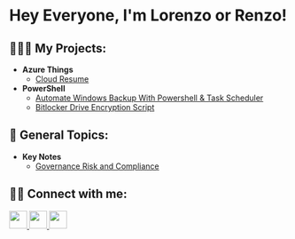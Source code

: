 <h1>Hey Everyone, I'm Lorenzo or Renzo!</h1>

<h2>👨🏾‍💻 My Projects:</h2>

<ul>
  <li><b>Azure Things</b>
    <ul>
      <li><a href="https://github.com/RenzoTaylor/azure-resume">Cloud Resume</a></li>
    </ul>
  </li>
  <li><b>PowerShell</b>
    <ul>
      <li><a href="URL">Automate Windows Backup With Powershell & Task Scheduler</a></li>
      <li><a href="URL">Bitlocker Drive Encryption Script</a></li>
    </ul>
  </li>

  </li>
</ul>

<h2>📝 General Topics:</h2>

<ul>
  <li><b>Key Notes</b>
    <ul>
      <li><a href="https://fluff-bugle-ddb.notion.site/Governance-Risk-Compliance-GRC-842c5b23e31044208e4f492e6890c397">Governance Risk and Compliance</a></li>
    </ul>
  </li>
</ul>

<h2>🤳🏾 Connect with me:</h2>
<p align="left">
  <a href="https://github.com/RenzoTaylor/" target="_blank" rel="noreferrer">
    <img src="https://raw.githubusercontent.com/danielcranney/readme-generator/main/public/icons/socials/github-dark.svg" width="32" height="32" />
  </a>
  <a href="https://www.linkedin.com/in/lorenzo-taylor-433a10187/" target="_blank" rel="noreferrer">
    <img src="https://raw.githubusercontent.com/danielcranney/readme-generator/main/public/icons/socials/linkedin.svg" width="32" height="32" />
  </a>
  <a href="https://www.lorenzotaylor.io" target="_blank" rel="noreferrer">
    <img src="https://encrypted-tbn0.gstatic.com/images?q=tbn:ANd9GcRVdK-M5bBRtsG-GxbHQh_QBfpEd9e-yBDJXg&s" width="32" height="32" />
  </a>
</p>

